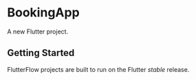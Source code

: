 # BookingApp

A new Flutter project.

## Getting Started

FlutterFlow projects are built to run on the Flutter _stable_ release.
